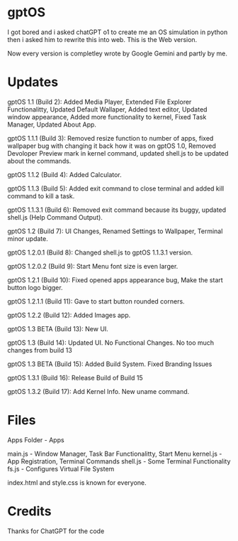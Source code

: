 # gptOS
I got bored and i asked chatGPT o1 to create me an OS simulation in python then i asked him to rewrite this into web. This is the Web version.

Now every version is completley wrote by Google Gemini and partly by me.


# Updates

gptOS 1.1 (Build 2): Added Media Player, Extended File Explorer Functionalitty, Updated Default Wallaper, Added text editor, Updated window appearance, Added more functionality to kernel, Fixed Task Manager, Updated About App.

gptOS 1.1.1 (Build 3): Removed resize function to number of apps, fixed wallpaper bug with changing it back how it was on gptOS 1.0, Removed Devoloper Preview mark in kernel command, updated shell.js to be updated about the commands.

gptOS 1.1.2 (Build 4): Added Calculator.

gptOS 1.1.3 (Build 5): Added exit command to close terminal and added kill command to kill a task.

gptOS 1.1.3.1 (Build 6): Removed exit command because its buggy, updated shell.js (Help Command Output).

gptOS 1.2 (Build 7): UI Changes, Renamed Settings to Wallpaper, Terminal minor update.

gptOS 1.2.0.1 (Build 8): Changed shell.js to gptOS 1.1.3.1 version.

gptOS 1.2.0.2 (Build 9): Start Menu font size is even larger.

gptOS 1.2.1 (Build 10): Fixed opened apps appearance bug, Make the start button logo bigger.

gptOS 1.2.1.1 (Build 11): Gave to start button rounded corners.

gptOS 1.2.2 (Build 12): Added Images app.

gptOS 1.3 BETA (Build 13): New UI.

gptOS 1.3 (Build 14): Updated UI. No Functional Changes. No too much changes from build 13

gptOS 1.3 BETA (Build 15): Added Build System. Fixed Branding Issues

gptOS 1.3.1 (Build 16): Release Build of Build 15

gptOS 1.3.2 (Build 17): Add Kernel Info. New uname command.

# Files

Apps Folder - Apps

main.js - Window Manager, Task Bar Functionalitty, Start Menu
kernel.js - App Registration, Terminal Commands
shell.js - Some Terminal Functionality
fs.js - Configures Virtual File System

index.html and style.css is known for everyone.

# Credits

Thanks for ChatGPT for the code

